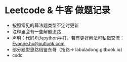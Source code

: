 # Leetcode & 牛客 做题记录
- 按照常见的算法题类型不定时更新
- 注释里会有一些解题思路
- 声明：代码均为python手打，若有更好解法可私戳交流：Evonne.hu@outlook.com
- 部分题型思路借鉴东哥（指路-> labuladong.gitbook.io）
- csdc 